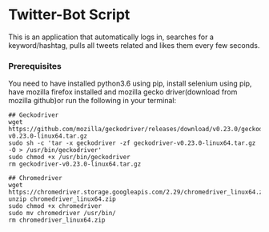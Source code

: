 # Twitter-Bot Script

This is an application that automatically logs in, searches for a keyword/hashtag, pulls all tweets related and likes them every few seconds.  

### Prerequisites

You need to have installed python3.6 using pip, install selenium using pip, have mozilla firefox installed and mozilla gecko driver(download from mozilla github)or run the following in your terminal:

```
## Geckodriver
wget https://github.com/mozilla/geckodriver/releases/download/v0.23.0/geckodriver-v0.23.0-linux64.tar.gz
sudo sh -c 'tar -x geckodriver -zf geckodriver-v0.23.0-linux64.tar.gz -O > /usr/bin/geckodriver'
sudo chmod +x /usr/bin/geckodriver
rm geckodriver-v0.23.0-linux64.tar.gz

## Chromedriver
wget https://chromedriver.storage.googleapis.com/2.29/chromedriver_linux64.zip
unzip chromedriver_linux64.zip
sudo chmod +x chromedriver
sudo mv chromedriver /usr/bin/
rm chromedriver_linux64.zip
```

